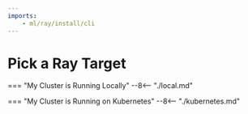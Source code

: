 ```yaml
---
imports:
    - ml/ray/install/cli
---
```


# Pick a Ray Target

=== "My Cluster is Running Locally"
    --8<-- "./local.md"

=== "My Cluster is Running on Kubernetes"
    --8<-- "./kubernetes.md"
